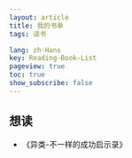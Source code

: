 ```yaml
---
layout: article
title: 我的书单
tags: 读书

lang: zh-Hans
key: Reading-Book-List
pageview: true
toc: true
show_subscribe: false
---
```


## 想读

- 《异类-不一样的成功启示录》


